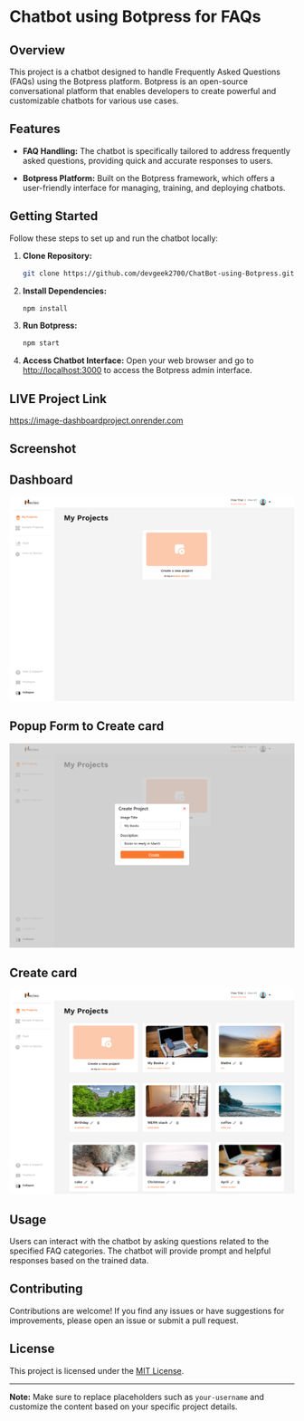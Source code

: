 # Chatbot using Botpress for FAQs

## Overview

This project is a chatbot designed to handle Frequently Asked Questions (FAQs) using the Botpress platform. Botpress is an open-source conversational platform that enables developers to create powerful and customizable chatbots for various use cases.

## Features

- **FAQ Handling:** The chatbot is specifically tailored to address frequently asked questions, providing quick and accurate responses to users.

- **Botpress Platform:** Built on the Botpress framework, which offers a user-friendly interface for managing, training, and deploying chatbots.


## Getting Started

Follow these steps to set up and run the chatbot locally:


1. **Clone Repository:**
   ```bash
   git clone https://github.com/devgeek2700/ChatBot-using-Botpress.git
   ```

2. **Install Dependencies:**
   ```bash
   npm install
   ```

3. **Run Botpress:**
   ```bash
   npm start
   ```

4. **Access Chatbot Interface:**
   Open your web browser and go to [http://localhost:3000](http://localhost:3000) to access the Botpress admin interface.

## LIVE Project Link
https://image-dashboardproject.onrender.com

## Screenshot

## Dashboard 

![App Screenshot](https://github.com/devgeek2700/Image-Dashboard/blob/master/src/assets/OuputImages/o1.png?raw=true)

## Popup Form to Create card

![App Screenshot](https://github.com/devgeek2700/Image-Dashboard/blob/master/src/assets/OuputImages/o2.png?raw=true)

## Create card

![App Screenshot](https://github.com/devgeek2700/Image-Dashboard/blob/master/src/assets/OuputImages/o3.png?raw=true)


## Usage

Users can interact with the chatbot by asking questions related to the specified FAQ categories. The chatbot will provide prompt and helpful responses based on the trained data.

## Contributing

Contributions are welcome! If you find any issues or have suggestions for improvements, please open an issue or submit a pull request.

## License

This project is licensed under the [MIT License](LICENSE).

---

**Note:** Make sure to replace placeholders such as `your-username` and customize the content based on your specific project details.
